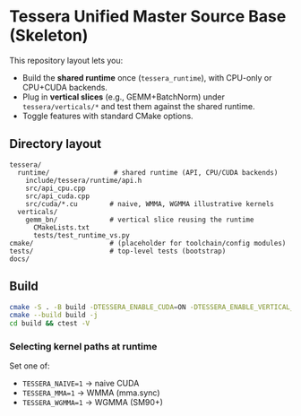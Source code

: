 # Tessera Unified Master Source Base (Skeleton)

This repository layout lets you:
- Build the **shared runtime** once (`tessera_runtime`), with CPU-only or CPU+CUDA backends.
- Plug in **vertical slices** (e.g., GEMM+BatchNorm) under `tessera/verticals/*` and test them against the shared runtime.
- Toggle features with standard CMake options.

## Directory layout
```
tessera/
  runtime/                # shared runtime (API, CPU/CUDA backends)
    include/tessera/runtime/api.h
    src/api_cpu.cpp
    src/api_cuda.cpp
    src/cuda/*.cu        # naive, WMMA, WGMMA illustrative kernels
  verticals/
    gemm_bn/             # vertical slice reusing the runtime
      CMakeLists.txt
      tests/test_runtime_vs.py
cmake/                   # (placeholder for toolchain/config modules)
tests/                   # top-level tests (bootstrap)
docs/
```

## Build
```bash
cmake -S . -B build -DTESSERA_ENABLE_CUDA=ON -DTESSERA_ENABLE_VERTICAL_GEMM_BN=ON
cmake --build build -j
cd build && ctest -V
```

### Selecting kernel paths at runtime
Set one of:
- `TESSERA_NAIVE=1` → naive CUDA
- `TESSERA_MMA=1` → WMMA (mma.sync)
- `TESSERA_WGMMA=1` → WGMMA (SM90+)
